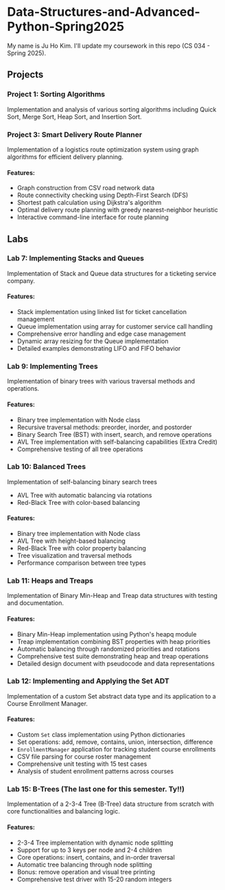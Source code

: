# Data-Structures-and-Advanced-Python-Spring2025

My name is Ju Ho Kim.
I'll update my coursework in this repo (CS 034 - Spring 2025).

## Projects

### Project 1: Sorting Algorithms
Implementation and analysis of various sorting algorithms including Quick Sort, Merge Sort, Heap Sort, and Insertion Sort.

### Project 3: Smart Delivery Route Planner
Implementation of a logistics route optimization system using graph algorithms for efficient delivery planning.

#### Features:
- Graph construction from CSV road network data
- Route connectivity checking using Depth-First Search (DFS)
- Shortest path calculation using Dijkstra's algorithm
- Optimal delivery route planning with greedy nearest-neighbor heuristic
- Interactive command-line interface for route planning

## Labs

### Lab 7: Implementing Stacks and Queues
Implementation of Stack and Queue data structures for a ticketing service company.

#### Features:
- Stack implementation using linked list for ticket cancellation management
- Queue implementation using array for customer service call handling
- Comprehensive error handling and edge case management
- Dynamic array resizing for the Queue implementation
- Detailed examples demonstrating LIFO and FIFO behavior

### Lab 9: Implementing Trees
Implementation of binary trees with various traversal methods and operations.

#### Features:
- Binary tree implementation with Node class
- Recursive traversal methods: preorder, inorder, and postorder
- Binary Search Tree (BST) with insert, search, and remove operations
- AVL Tree implementation with self-balancing capabilities (Extra Credit)
- Comprehensive testing of all tree operations

### Lab 10: Balanced Trees
Implementation of self-balancing binary search trees
  - AVL Tree with automatic balancing via rotations
  - Red-Black Tree with color-based balancing

#### Features:
  - Binary tree implementation with Node class
  - AVL Tree with height-based balancing
  - Red-Black Tree with color property balancing
  - Tree visualization and traversal methods
  - Performance comparison between tree types

### Lab 11: Heaps and Treaps
Implementation of Binary Min-Heap and Treap data structures with testing and documentation.

#### Features:
- Binary Min-Heap implementation using Python's heapq module
- Treap implementation combining BST properties with heap priorities
- Automatic balancing through randomized priorities and rotations
- Comprehensive test suite demonstrating heap and treap operations
- Detailed design document with pseudocode and data representations

### Lab 12: Implementing and Applying the Set ADT
Implementation of a custom Set abstract data type and its application to a Course Enrollment Manager.

#### Features:
- Custom `Set` class implementation using Python dictionaries
- Set operations: add, remove, contains, union, intersection, difference
- `EnrollmentManager` application for tracking student course enrollments
- CSV file parsing for course roster management
- Comprehensive unit testing with 15 test cases
- Analysis of student enrollment patterns across courses

### Lab 15: B-Trees (The last one for this semester. Ty!!)
Implementation of a 2-3-4 Tree (B-Tree) data structure from scratch with core functionalities and balancing logic.

#### Features:
- 2-3-4 Tree implementation with dynamic node splitting
- Support for up to 3 keys per node and 2-4 children
- Core operations: insert, contains, and in-order traversal
- Automatic tree balancing through node splitting
- Bonus: remove operation and visual tree printing
- Comprehensive test driver with 15-20 random integers